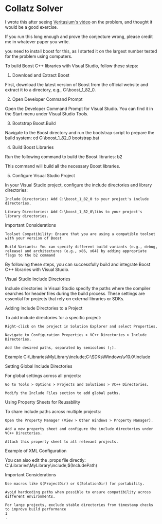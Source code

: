 # Collatz Solver

I wrote this after seeing [Veritasium's video](youtu.be/094y1Z2wpJg) on the problem, and thought it would be a good exercise.

If you run this long enough and prove the conjecture wrong, please credit me in whatever paper you write.

you need to install boost for this, as I started it on the largest number tested for the problem using computers.

To build Boost C++ libraries with Visual Studio, follow these steps:

1. Download and Extract Boost

First, download the latest version of Boost from the official website and extract it to a directory, e.g., C:\boost_1_82_0.

2. Open Developer Command Prompt

Open the Developer Command Prompt for Visual Studio. You can find it in the Start menu under Visual Studio Tools.

3. Bootstrap Boost.Build

Navigate to the Boost directory and run the bootstrap script to prepare the build system:
cd C:\boost_1_82_0
bootstrap.bat

4. Build Boost Libraries

Run the following command to build the Boost libraries:
b2

This command will build all the necessary Boost libraries.

5. Configure Visual Studio Project

In your Visual Studio project, configure the include directories and library directories:

    Include Directories: Add C:\boost_1_82_0 to your project's include directories.

    Library Directories: Add C:\boost_1_82_0\libs to your project's library directories.

Important Considerations

    Toolset Compatibility: Ensure that you are using a compatible toolset with your version of Boost

    Build Variants: You can specify different build variants (e.g., debug, release) and architectures (e.g., x86, x64) by adding appropriate flags to the b2 command

By following these steps, you can successfully build and integrate Boost C++ libraries with Visual Studio.



Visual Studio Include Directories

Include directories in Visual Studio specify the paths where the compiler searches for header files during the build process. These settings are essential for projects that rely on external libraries or SDKs.

Adding Include Directories to a Project

To add include directories for a specific project:

    Right-click on the project in Solution Explorer and select Properties.

    Navigate to Configuration Properties > VC++ Directories > Include Directories.

    Add the desired paths, separated by semicolons (;).

Example
C:\Libraries\MyLibrary\include;C:\SDKs\Windows\v10.0\Include

Setting Global Include Directories

For global settings across all projects:

    Go to Tools > Options > Projects and Solutions > VC++ Directories.

    Modify the Include Files section to add global paths.

Using Property Sheets for Reusability

To share include paths across multiple projects:

    Open the Property Manager (View > Other Windows > Property Manager).

    Add a new property sheet and configure the include directories under VC++ Directories.

    Attach this property sheet to all relevant projects.

Example of XML Configuration

You can also edit the .props file directly:
<PropertyGroup>
<IncludePath>C:\Libraries\MyLibrary\include;$(IncludePath)</IncludePath>
</PropertyGroup>

Important Considerations

    Use macros like $(ProjectDir) or $(SolutionDir) for portability.

    Avoid hardcoding paths when possible to ensure compatibility across different environments.

    For large projects, exclude stable directories from timestamp checks to improve build performance
    1
    .
